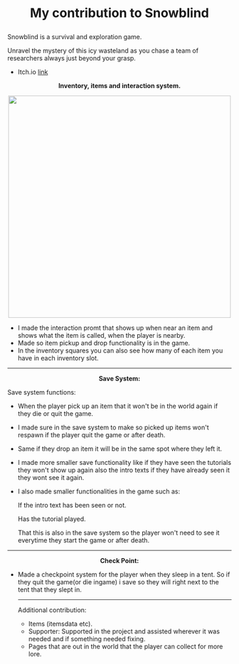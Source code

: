 #  <p align="center"> My contribution to Snowblind      </p>

Snowblind is a survival and exploration game. 

Unravel the mystery of this icy wasteland as you chase a team of researchers always just beyond your grasp.

* Itch.io [link](https://yrgo-game-creator.itch.io/snow)

<p align="center">
  <strong>Inventory, items and interaction system. </strong>
</p>

<p align="center">
  <img src="images/FM_FoodTutorial.gif" width="500">
</p>

* I made the interaction promt that shows up when near an item and shows what the item is called, when the player is nearby. 
* Made so item pickup and drop functionality is in the game.
* In the inventory squares you can also see how many of each item you have in each inventory slot. 
--- 
 <p align = "center" >  <strong>  Save System: </strong> </p>
 
  Save system functions: 
 
* When the player pick up an item that it won't be in the world again if they die or quit the game.
* I made sure in the save system to make so picked up items won't respawn if the player quit the game or after death.
* Same if they drop an item it will be in the same spot where they left it.
* I made more smaller save functionality like if they have seen the tutorials they won't show up again also the intro texts if they have already seen it they wont see it again.
* I also made smaller functionalities in the game such as:

  If the intro text has been seen or not.
  
  Has the tutorial played.
  
  That this is also in the save system so the player won't need to see it everytime they start the game or after death. 

-----

 <p align = "center" >  <strong>  Check Point: </strong> </p>
 
* Made a checkpoint system for the player when they sleep in a tent. So if they quit the game(or die ingame) i save so they will right next to the tent that they slept in.

  ---

  Additional contribution: 
  * Items (itemsdata etc).
  * Supporter: Supported in the project and assisted wherever it was needed and if something needed fixing. 
  * Pages that are out in the world that the player can collect for more lore.
    

